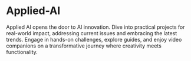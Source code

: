 # Applied-AI
Applied AI opens the door to AI innovation. Dive into practical projects for real-world impact, addressing current issues and embracing the latest trends. Engage in hands-on challenges, explore guides, and enjoy video companions on a transformative journey where creativity meets functionality.

